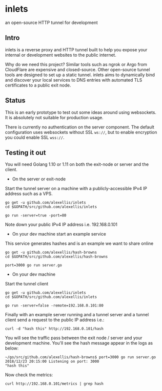 # inlets
an open-source HTTP tunnel for development


## Intro

inlets is a reverse proxy and HTTP tunnel built to help you expose your internal or development websites to the public internet.

Why do we need this project? Similar tools such as ngrok or Argo from CloudFlare are expensive and closed-source. Other open-source tunnel tools are designed to set up a static tunnel. inlets aims to dynamically bind and discover your local services to DNS entries with automated TLS certificates to a public exit node.

## Status

This is an early prototype to test out some ideas around using websockets. It is absolutely not suitable for production usage.

There is currently no authentication on the server component. The default configuration uses websockets without SSL `ws://`, but to enable encryption you could enable SSL `wss://`.

## Testing it out

You will need Golang 1.10 or 1.11 on both the exit-node or server and the client.

* On the server or exit-node

Start the tunnel server on a machine with a publicly-accessible IPv4 IP address such as a VPS.

```
go get -u github.com/alexellis/inlets
cd $GOPATH/src/github.com/alexellis/inlets

go run -server=true -port=80
```

Note down your public IPv4 IP address i.e. 192.168.0.101

* On your dev machine start an example service

This service generates hashes and is an example we want to share online

```
go get -u github.com/alexellis/hash-browns
cd $GOPATH/src/github.com/alexellis/hash-browns

port=3000 go run server.go 
```

* On your dev machine

Start the tunnel client

```
go get -u github.com/alexellis/inlets
cd $GOPATH/src/github.com/alexellis/inlets

go run -server=false -remote=192.168.0.101:80
```

Finally with an example server running and a tunnel server and a tunnel client send a request to the public IP address i.e.:

```
curl -d "hash this" http://192.168.0.101/hash
```

You will see the traffic pass between the exit node / server and your development machine. You'll see the hash message appear in the logs as below:

```
~/go/src/github.com/alexellis/hash-browns$ port=3000 go run server.go 
2018/12/23 20:15:00 Listening on port: 3000
"hash this"
```

Now check the metrics:

```
curl http://192.168.0.101/metrics | grep hash
```

